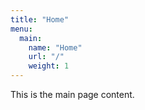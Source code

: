 ```yaml
---
title: "Home"
menu:
  main:
    name: "Home"
    url: "/"
    weight: 1
---
```

<p>This is the main page content.</p>